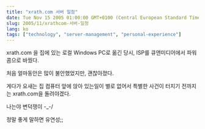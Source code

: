 ```yaml
---
title: "xrath.com 서버 일정"
date: Tue Nov 15 2005 01:00:00 GMT+0100 (Central European Standard Time)
slug: 2005/11/xrathcom-서버-일정
lang: ko
tags: ["technology", "server-management", "personal-experience"]
---
```


xrath.com 을 집에 있는 로컬 Windows PC로 옮긴 당시,  ISP를 큐앤미디어에서 파워콤으로 바꿨다.

처음 얼마동안은 많이 불안했었지만, 괜찮아졌다.

게다가 요새는 집 컴퓨터 앞에 앉아 있는일이 별로 없어서 특별한 사건이 터지기 전까지는 xrath.com을 돌려야겠다. 

나는야 변덕쟁이 -_-/

정말 좋게 말하면 유연성;;
